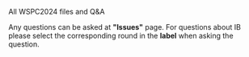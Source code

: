 All WSPC2024 files and Q&A

Any questions can be asked at **"Issues"** page.
For questions about IB please select the corresponding round in the **label** when asking the question.
